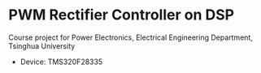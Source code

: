 # PWM Rectifier Controller on DSP
Course project for Power Electronics, Electrical Engineering Department, Tsinghua University
- Device: TMS320F28335

